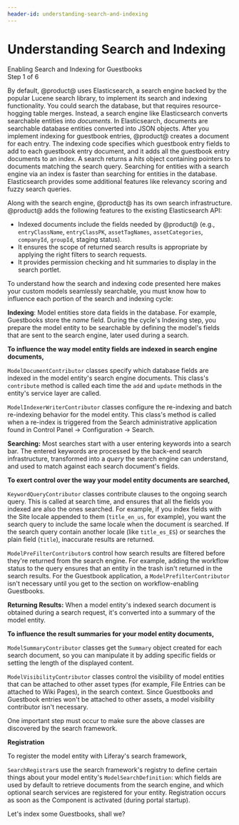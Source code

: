 ```yaml
---
header-id: understanding-search-and-indexing
---
```


# Understanding Search and Indexing

<div class="learn-path-step">
    <p>Enabling Search and Indexing for Guestbooks<br>Step 1 of 6</p>
</div>

By default, @product@ uses Elasticsearch, a search engine backed by the popular
Lucene search library, to implement its search and indexing functionality. You
could search the database, but that requires resource-hogging table merges.
Instead, a search engine like Elasticsearch converts searchable entities into
*documents*. In Elasticsearch, documents are searchable database entities
converted into JSON objects. After you implement indexing for guestbook entries,
@product@ creates a document for each entry. The indexing code specifies which
guestbook entry fields to add to each guestbook entry document, and it adds all
the guestbook entry documents to an index. A search returns a *hits* object
containing pointers to documents matching the search query. Searching for
entities with a search engine via an index is faster than searching for entities
in the database. Elasticsearch provides some additional features like relevancy
scoring and fuzzy search queries. 

Along with the search engine, @product@ has its own search infrastructure.
@product@ adds the following features to the existing Elasticsearch API: 

-   Indexed documents include the fields needed by @product@ (e.g., 
    `entryClassName`, `entryClassPK`, `assetTagNames`, `assetCategories`, 
    `companyId`, `groupId`, staging status). 
-   It ensures the scope of returned search results is appropriate by applying 
    the right filters to search requests. 
-   It provides permission checking and hit summaries to display in the search 
    portlet. 

To understand how the search and indexing code presented here makes your custom
models seamlessly searchable, you must know how to influence each portion of the
search and indexing cycle:

**Indexing**: Model entities store data fields in the database. For example,
Guestbooks store the _name_ field. During the cycle's Indexing step, you prepare
the model entity to be searchable by defining the model's fields that are sent
to the search engine, later used during a search.

**To influence the way model entity fields are indexed in search engine
documents,**

`ModelDocumentContributor` classes specify which database fields are indexed in
the model entity's search engine documents. This class's `contribute` method is
called each time the `add` and `update` methods in the entity's service layer
are called.

`ModelIndexerWriterContributor` classes configure the re-indexing and batch
re-indexing behavior for the model entity. This class's method is called when
a re-index is triggered from the Search administrative application found in
Control Panel &rarr; Configuration &rarr; Search.

**Searching:** Most searches start with a user entering keywords into a search
bar. The entered keywords are processed by the back-end search infrastructure,
transformed into a *query* the search engine can understand, and used to match
against each search document's fields.

**To exert control over the way your model entity documents are searched,**

`KeywordQueryContributor` classes contribute clauses to the ongoing search
query. This is called at search time, and ensures that all the fields you
indexed are also the ones searched. For example, if you index fields with the
Site locale appended to them (`title_en_us`, for example), you want the search
query to include the same locale when the document is searched. If the search
query contain another locale (like `title_es_ES`) or searches the plain field
(`title`), inaccurate results are returned.

`ModelPreFilterContributor`s control how search results are filtered before
they're returned from the search engine. For example, adding the workflow status
to the query ensures that an entity in the trash isn't returned in the search
results. For the Guestbook application, a `ModelPrefilterContributor` isn't
necessary until you get to the section on workflow-enabling Guestbooks.

**Returning Results:** When a model entity's indexed search document is obtained
during a search request, it's converted into a summary of the model entity.

**To influence the result summaries for your model entity documents,**

`ModelSummaryContributor` classes get the `Summary` object created for each
search document, so you can manipulate it by adding specific fields or setting
the length of the displayed content.

`ModelVisibilityContributor` classes control the visibility of model entities
that can be attached to other asset types (for example, File Entries can be
attached to Wiki Pages), in the search context. Since Guestbooks and Guestbook
entries won't be attached to other assets, a model visibility contributor isn't
necessary.

One important step must occur to make sure the above classes are discovered by
the search framework. 

**Registration**

To register the model entity with Liferay's search framework,

`SearchRegistrar`s use the search framework's registry to define certain things
about your model entity's `ModelSearchDefinition`: which fields are used by
default to retrieve documents from the search engine, and which optional search
services are registered for your entity. Registration occurs as soon as the
Component is activated (during portal startup).

Let's index some Guestbooks, shall we? 
